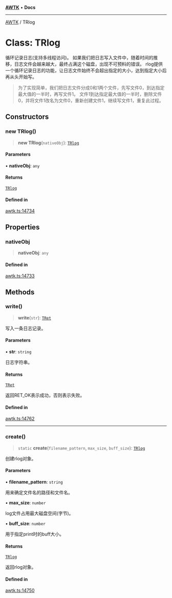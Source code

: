 [**AWTK**](../README.md) • **Docs**

***

[AWTK](../globals.md) / TRlog

# Class: TRlog

循环记录日志(支持多线程访问)。
如果我们把日志写入文件中，随着时间的推移，日志文件会越来越大，最终占满这个磁盘，出现不可预料的错误。
rlog提供一个循环记录日志的功能，让日志文件始终不会超出指定的大小，达到指定大小后再从头开始写。

> 为了实现简单，我们把日志文件分成0和1两个文件，先写文件0，到达指定最大值的一半时，再写文件1。
> 文件1到达指定最大值的一半时，删除文件0，并将文件1改名为文件0，重新创建文件1，继续写文件1，重复此过程。

## Constructors

### new TRlog()

> **new TRlog**(`nativeObj`): [`TRlog`](TRlog.md)

#### Parameters

• **nativeObj**: `any`

#### Returns

[`TRlog`](TRlog.md)

#### Defined in

[awtk.ts:14734](https://github.com/zlgopen/awtk-binding/blob/f59cb588237dd9223284af0eed269ac285d66f8b/tools/code_gen/js/output/awtk.ts#L14734)

## Properties

### nativeObj

> **nativeObj**: `any`

#### Defined in

[awtk.ts:14733](https://github.com/zlgopen/awtk-binding/blob/f59cb588237dd9223284af0eed269ac285d66f8b/tools/code_gen/js/output/awtk.ts#L14733)

## Methods

### write()

> **write**(`str`): [`TRet`](../enumerations/TRet.md)

写入一条日志记录。

#### Parameters

• **str**: `string`

日志字符串。

#### Returns

[`TRet`](../enumerations/TRet.md)

返回RET_OK表示成功，否则表示失败。

#### Defined in

[awtk.ts:14762](https://github.com/zlgopen/awtk-binding/blob/f59cb588237dd9223284af0eed269ac285d66f8b/tools/code_gen/js/output/awtk.ts#L14762)

***

### create()

> `static` **create**(`filename_pattern`, `max_size`, `buff_size`): [`TRlog`](TRlog.md)

创建rlog对象。

#### Parameters

• **filename\_pattern**: `string`

用来确定文件名的路径和文件名。

• **max\_size**: `number`

log文件占用最大磁盘空间(字节)。

• **buff\_size**: `number`

用于指定print时的buff大小。

#### Returns

[`TRlog`](TRlog.md)

返回rlog对象。

#### Defined in

[awtk.ts:14750](https://github.com/zlgopen/awtk-binding/blob/f59cb588237dd9223284af0eed269ac285d66f8b/tools/code_gen/js/output/awtk.ts#L14750)
